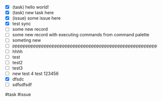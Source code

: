 - [x] (task) hello world! 
- [x] (task) new task here
- [x] (issue) some issue here
- [x] test sync
- [ ] some new record
- [ ] some new record with executing commands from command palette
- [ ] someting new
- [ ] ppppppppppppppppppppppppppppppppppppppppppppppppppppppp
- [ ] hhhh
- [ ] test
- [ ] test2
- [ ] test3
- [ ] new test 4 test 123456
- [x] dfsdc
- [ ] sdfsdfsdf

#task #issue
